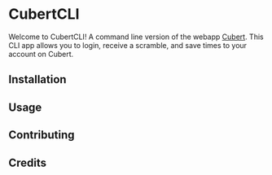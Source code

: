 # CubertCLI

Welcome to CubertCLI! A command line version of the webapp [Cubert](http://cubert.net). This CLI app allows you to login, receive a scramble, and save times to your account on Cubert.

## Installation

## Usage

## Contributing

## Credits